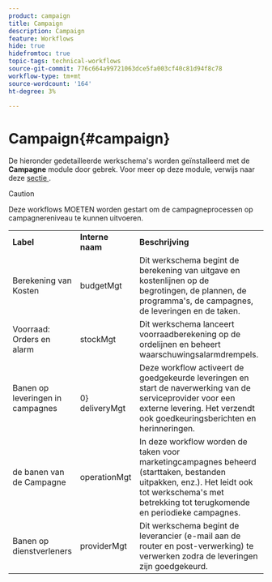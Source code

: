 ```yaml
---
product: campaign
title: Campaign
description: Campaign
feature: Workflows
hide: true
hidefromtoc: true
topic-tags: technical-workflows
source-git-commit: 776c664a99721063dce5fa003cf40c81d94f8c78
workflow-type: tm+mt
source-wordcount: '164'
ht-degree: 3%

---
```



# Campaign{#campaign}



De hieronder gedetailleerde werkschema&#39;s worden geïnstalleerd met de **Campagne** module door gebrek. Voor meer op deze module, verwijs naar deze [ sectie ](../../campaign/using/designing-marketing-campaigns.md).

>[!CAUTION]
>
>Deze workflows MOETEN worden gestart om de campagneprocessen op campagnereniveau te kunnen uitvoeren.

<table> 
 <tbody> 
  <tr> 
   <td> <strong>Label</strong><br /> </td> 
   <td> <strong> Interne naam </strong><br /> </td> 
   <td> <strong>Beschrijving</strong><br /> </td> 
  </tr> 
  <tr> 
   <td> <span class="uicontrol"> Berekening van Kosten </span> <br /> </td> 
   <td> <span class="uicontrol"> budgetMgt </span> <br /> </td> 
   <td> Dit werkschema begint de berekening van uitgave en kostenlijnen op de begrotingen, de plannen, de programma's, de campagnes, de leveringen en de taken.<br /> </td> 
  </tr> 
  <tr> 
   <td> <span class="uicontrol"> Voorraad: Orders en alarm </span> <br /> </td> 
   <td> <span class="uicontrol"> stockMgt </span> <br /> </td> 
   <td> Dit werkschema lanceert voorraadberekening op de ordelijnen en beheert waarschuwingsalarmdrempels.<br /> </td> 
  </tr> 
  <tr> 
   <td> <span class="uicontrol"> Banen op leveringen in campagnes </span> <br /> </td> 
   <td> </span> <br /> 0&rbrace; deliveryMgt<span class="uicontrol"> </td> 
   <td> Deze workflow activeert de goedgekeurde leveringen en start de naverwerking van de serviceprovider voor een externe levering. Het verzendt ook goedkeuringsberichten en herinneringen.<br /> </td> 
  </tr> 
  <tr> 
   <td> <span class="uicontrol"> de banen van de Campagne </span> <br /> </td> 
   <td> <span class="uicontrol"> operationMgt </span> <br /> </td> 
   <td> In deze workflow worden de taken voor marketingcampagnes beheerd (starttaken, bestanden uitpakken, enz.). Het leidt ook tot werkschema's met betrekking tot terugkomende en periodieke campagnes.<br /> </td> 
  </tr> 
  <tr> 
   <td> <span class="uicontrol"> Banen op dienstverleners </span> <br /> </td> 
   <td> <span class="uicontrol"> providerMgt </span> <br /> </td> 
   <td> Dit werkschema begint de leverancier (e-mail aan de router en post-verwerking) te verwerken zodra de leveringen zijn goedgekeurd. <br /> </td> 
  </tr> 
 </tbody> 
</table>

